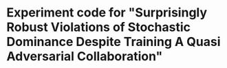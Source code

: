# Experiment code for "Surprisingly Robust Violations of Stochastic Dominance Despite Training A Quasi Adversarial Collaboration"





